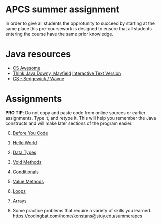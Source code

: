 # APCS summer assignment
In order to give all students the opprotunity to succeed by starting at the same place this pre-coursework is designed to ensure that all students entering the course have the same prior knowledge.

# Java resources
* [CS Awesome](https://runestone.academy/ns/books/published/csawesome/index.html)
* [Think Java Downy, Mayfield](http://greenteapress.com/thinkjava6/html/index.html)
 [Interactive Text Version](https://books.trinket.io/thinkjava/)
* [CS - Sedgewick / Wayne](https://introcs.cs.princeton.edu/java/)

# Assignments
**PRO TIP**: Do not copy and paste code from online sources or earlier assignments. Type it, and retype it. This will help you remember the Java constructs and will make later sections of the program easier.

0. [Before You Code](https://github.com/konstantinnovation/SummerAssignmentAPCS/blob/main/00-BeforeYouCode.md)

1. [Hello World](https://github.com/konstantinnovation/SummerAssignmentAPCS/blob/main/01-HelloWorld.md)

2. [Data Types](https://github.com/konstantinnovation/SummerAssignmentAPCS/blob/main/02-DataTypes.md)

3. [Void Methods](https://github.com/konstantinnovation/SummerAssignmentAPCS/blob/main/03-VoidMethods.md)

4. [Conditionals](https://github.com/konstantinnovation/SummerAssignmentAPCS/blob/main/04-Conditionals.md)

5. [Value Methods](https://github.com/konstantinnovation/SummerAssignmentAPCS/blob/main/05-ValueMethods.md)

6. [Loops](https://github.com/konstantinnovation/SummerAssignmentAPCS/blob/main/06-Loops.md)

7. [Arrays](https://github.com/konstantinnovation/SummerAssignmentAPCS/blob/main/07-Arrays.md)

8. Some practice problems that require a variety of skills you learned. https://codingbat.com/home/konstans@stuy.edu/summerapcs
